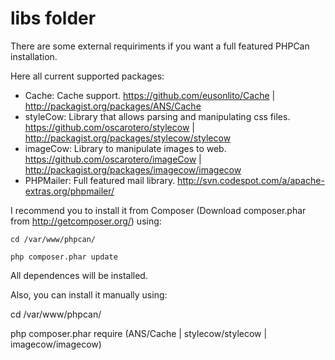 libs folder
===========

There are some external requiriments if you want a full featured PHPCan installation.

Here all current supported packages:

* Cache: Cache support. https://github.com/eusonlito/Cache | http://packagist.org/packages/ANS/Cache
* styleCow: Library that allows parsing and manipulating css files. https://github.com/oscarotero/stylecow | http://packagist.org/packages/stylecow/stylecow
* imageCow: Library to manipulate images to web. https://github.com/oscarotero/imageCow | http://packagist.org/packages/imagecow/imagecow
* PHPMailer: Full featured mail library. http://svn.codespot.com/a/apache-extras.org/phpmailer/

I recommend you to install it from Composer (Download composer.phar from http://getcomposer.org/) using:

    cd /var/www/phpcan/

    php composer.phar update

All dependences will be installed.

Also, you can install it manually using:

  cd /var/www/phpcan/

  php composer.phar require (ANS/Cache | stylecow/stylecow | imagecow/imagecow)